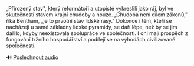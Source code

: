 
„Přirozený stav", který reformátoři a utopisté vykreslili jako ráj, byl ve skutečnosti stavem krajní chudoby a nouze. „Chudoba není dílem zákonů," říká Bentham, „je to prvotní stav lidské rasy." Dokonce i těm, kteří se nacházejí u samé základny lidské pyramidy, se daří lépe, než by se jim dařilo, kdyby neexistovala spolupráce ve společnosti. I oni mají prospěch z fungování tržního hospodářství a podílejí se na výhodách civilizované společnosti.

[🔊 Poslechnout audio](/data/7-paragraphs/audio/chapter_133/para_002-Pirozen-stav-kter-reformtoi-a-utopist-vyk.mp3)
